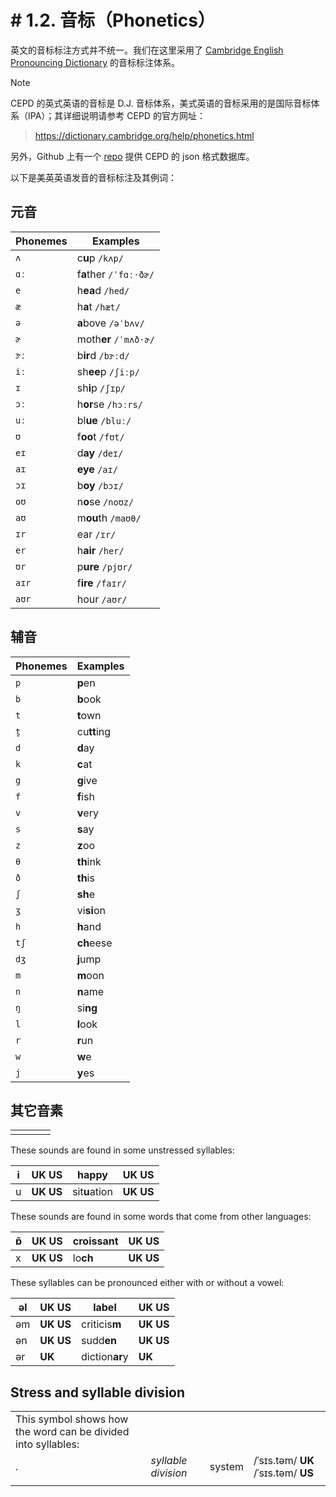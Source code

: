 # # 1.2. 音标（Phonetics）

英文的音标标注方式并不统一。我们在这里采用了 [Cambridge English Pronouncing Dictionary](https://dictionary.cambridge.org/pronunciation/) 的音标标注体系。

> [!Note]
>
> CEPD 的英式英语的音标是 D.J. 音标体系，美式英语的音标采用的是国际音标体系（IPA）；其详细说明请参考 CEPD 的官方网址：
>
> > https://dictionary.cambridge.org/help/phonetics.html
>
> 另外，Github 上有一个 [repo](https://github.com/zelic91/camdict) 提供 CEPD 的 json 格式数据库。

以下是美英英语发音的音标标注及其例词：

## 元音

| Phonemes | Examples                                                                                                                                                                       |
| -------- | ------------------------------------------------------------------------------------------------------------------------------------------------------------------------------ |
| `ʌ`      | c**u**p `/kʌp/` <span class="speak-word-inline" data-audio-us-male="/audios/us/cup-en-us-male.mp3" data-audio-us-female="/audios/us/cup-en-us-female.mp3"></span>              |
| `ɑː`     | f**a**ther `/ˈfɑː·ðɚ/` <span class="speak-word-inline" data-audio-us-male="/audios/us/father-en-us-male.mp3" data-audio-us-female="/audios/us/father-en-us-female.mp3"></span> |
| `e`      | h**ea**d `/hed/` <span class="speak-word-inline" data-audio-us-male="/audios/us/head-en-us-male.mp3" data-audio-us-female="/audios/us/head-en-us-female.mp3"></span>           |
| `æ`      | h**a**t `/hæt/` <span class="speak-word-inline" data-audio-us-male="/audios/us/hat-en-us-male.mp3" data-audio-us-female="/audios/us/hat-en-us-female.mp3"></span>              |
| `ə`      | **a**bove `/əˈbʌv/` <span class="speak-word-inline" data-audio-us-male="/audios/us/above-en-us-male.mp3" data-audio-us-female="/audios/us/above-en-us-female.mp3"></span>      |
| `ɚ`      | moth**er** `/ˈmʌð·ɚ/` <span class="speak-word-inline" data-audio-us-male="/audios/us/mother-en-us-male.mp3" data-audio-us-female="/audios/us/mother-en-us-female.mp3"></span>  |
| `ɝː`     | b**ir**d `/bɝːd/` <span class="speak-word-inline" data-audio-us-male="/audios/us/bird-en-us-male.mp3" data-audio-us-female="/audios/us/bird-en-us-female.mp3"></span>          |
| `iː`     | sh**ee**p `/ʃiːp/` <span class="speak-word-inline" data-audio-us-male="/audios/us/sheep-en-us-male.mp3" data-audio-us-female="/audios/us/sheep-en-us-female.mp3"></span>       |
| `ɪ`      | sh**i**p `/ʃɪp/` <span class="speak-word-inline" data-audio-us-male="/audios/us/ship-en-us-male.mp3" data-audio-us-female="/audios/us/ship-en-us-female.mp3"></span>           |
| `ɔː`     | h**or**se `/hɔːrs/` <span class="speak-word-inline" data-audio-us-male="/audios/us/horse-en-us-male.mp3" data-audio-us-female="/audios/us/horse-en-us-female.mp3"></span>      |
| `uː`     | bl**ue** `/bluː/` <span class="speak-word-inline" data-audio-us-male="/audios/us/blue-en-us-male.mp3" data-audio-us-female="/audios/us/blue-en-us-female.mp3"></span>          |
| `ʊ`      | f**oo**t `/fʊt/` <span class="speak-word-inline" data-audio-us-male="/audios/us/foot-en-us-male.mp3" data-audio-us-female="/audios/us/foot-en-us-female.mp3"></span>           |
| `eɪ`     | d**ay** `/deɪ/` <span class="speak-word-inline" data-audio-us-male="/audios/us/day-en-us-male.mp3" data-audio-us-female="/audios/us/day-en-us-female.mp3"></span>              |
| `aɪ`     | **eye** `/aɪ/` <span class="speak-word-inline" data-audio-us-male="/audios/us/eye-en-us-male.mp3" data-audio-us-female="/audios/us/eye-en-us-female.mp3"></span>               |
| `ɔɪ`     | b**oy** `/bɔɪ/` <span class="speak-word-inline" data-audio-us-male="/audios/us/boy-en-us-male.mp3" data-audio-us-female="/audios/us/boy-en-us-female.mp3"></span>              |
| `oʊ`     | n**o**se `/noʊz/` <span class="speak-word-inline" data-audio-us-male="/audios/us/nose-en-us-male.mp3" data-audio-us-female="/audios/us/nose-en-us-female.mp3"></span>          |
| `aʊ`     | m**ou**th `/maʊθ/` <span class="speak-word-inline" data-audio-us-male="/audios/us/mouth-en-us-male.mp3" data-audio-us-female="/audios/us/mouth-en-us-female.mp3"></span>       |
| `ɪr`     | ear `/ɪr/` <span class="speak-word-inline" data-audio-us-male="/audios/us/ear-en-us-male.mp3" data-audio-us-female="/audios/us/ear-en-us-female.mp3"></span>                   |
| `er`     | h**air** `/her/` <span class="speak-word-inline" data-audio-us-male="/audios/us/hair-en-us-male.mp3" data-audio-us-female="/audios/us/hair-en-us-female.mp3"></span>           |
| `ʊr`     | p**ure** `/pjʊr/` <span class="speak-word-inline" data-audio-us-male="/audios/us/pure-en-us-male.mp3" data-audio-us-female="/audios/us/pure-en-us-female.mp3"></span>          |
| `aɪr`    | f**ire** `/faɪr/` <span class="speak-word-inline" data-audio-us-male="/audios/us/fire-en-us-male.mp3" data-audio-us-female="/audios/us/fire-en-us-female.mp3"></span>          |
| `aʊr`    | hour `/aʊr/` <span class="speak-word-inline" data-audio-us-male="/audios/us/hour-en-us-male.mp3" data-audio-us-female="/audios/us/hour-en-us-female.mp3"></span>               |

## 辅音

| Phonemes | Examples    |
| -------- | ----------- |
| `p`      | **p**en     |
| `b`      | **b**ook    |
| `t`      | **t**own    |
| `t̬`      | cu**tt**ing |
| `d`      | **d**ay     |
| `k`      | **c**at     |
| `g`      | **g**ive    |
| `f`      | **f**ish    |
| `v`      | **v**ery    |
| `s`      | **s**ay     |
| `z`      | **z**oo     |
| `θ`      | **th**ink   |
| `ð`      | **th**is    |
| `ʃ`      | **sh**e     |
| `ʒ`      | vi**si**on  |
| `h`      | **h**and    |
| `tʃ`     | **ch**eese  |
| `dʒ`     | **j**ump    |
| `m`      | **m**oon    |
| `n`      | **n**ame    |
| `ŋ`      | si**ng**    |
| `l`      | **l**ook    |
| `r`      | **r**un     |
| `w`      | **w**e      |
| `j`      | **y**es     |

## 其它音素

|     |     |     |     |
| --- | --- | --- | --- |
|     |     |     |     |

These sounds are found in some unstressed syllables:

| i   | **UK**  **US** | happ**y**     | **UK**  **US** |
| --- | -------------- | ------------- | -------------- |
| u   | **UK**  **US** | sit**u**ation | **UK**  **US** |

These sounds are found in some words that come from other languages:

| ɒ̃   | **UK**  **US** | croiss**ant** | **UK**  **US** |
| --- | -------------- | ------------- | -------------- |
| x   | **UK**  **US** | lo**ch**      | **UK**  **US** |

These syllables can be pronounced either with or without a vowel:

| əl  | **UK**  **US** | lab**el**      | **UK**  **US** |
| --- | -------------- | -------------- | -------------- |
| əm  | **UK**  **US** | criticis**m**  | **UK**  **US** |
| ən  | **UK**  **US** | sudd**en**     | **UK**  **US** |
| ər  | **UK**         | diction**ar**y | **UK**         |

## Stress and syllable division

|                                                               |                     |        |                                      |
| ------------------------------------------------------------- | ------------------- | ------ | ------------------------------------ |
| This symbol shows how the word can be divided into syllables: |                     |        |                                      |
| .                                                             | *syllable division* | system | /ˈsɪs.təm/ **UK**  /ˈsɪs.təm/ **US** |
|                                                               |                     |        |                                      |